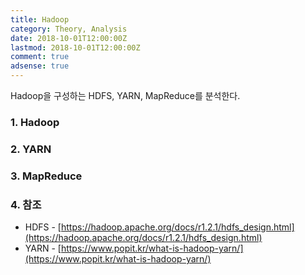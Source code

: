 ```yaml
---
title: Hadoop
category: Theory, Analysis
date: 2018-10-01T12:00:00Z
lastmod: 2018-10-01T12:00:00Z
comment: true
adsense: true
---
```


Hadoop을 구성하는 HDFS, YARN, MapReduce를 분석한다.

### 1. Hadoop

### 2. YARN

### 3. MapReduce

### 4. 참조

* HDFS - [https://hadoop.apache.org/docs/r1.2.1/hdfs_design.html](https://hadoop.apache.org/docs/r1.2.1/hdfs_design.html)
* YARN - [https://www.popit.kr/what-is-hadoop-yarn/](https://www.popit.kr/what-is-hadoop-yarn/)
